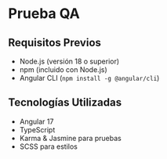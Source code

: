 # Prueba QA


## Requisitos Previos

- Node.js (versión 18 o superior)
- npm (incluido con Node.js)
- Angular CLI (`npm install -g @angular/cli`)


## Tecnologías Utilizadas

- Angular 17
- TypeScript
- Karma & Jasmine para pruebas
- SCSS para estilos
